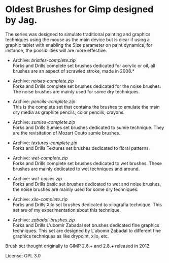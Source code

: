 # Oldest Brushes for Gimp designed by Jag.
The series was designed to simulate traditional painting and graphics techniques using the mouse as the main device but is clear if using a graphic tablet with enabling the Size parameter on paint dynamics, for instance, the possibilities will are more effective.

* Archive: _bristles-complete.zip_ <br />
Forks and Drills complete set brushes dedicated for acrylic or oil, all brushes are an aspect of scrawled stroke, made in 2008.*

* Archive: _noises-complete.zip_ <br />
Forks and Drills complete set brushes dedicated for the noise brushes. The noise brushes are mainly used for some dry techniques.

* Archive: _pencils-complete.zip_ <br />
This is the complete set that contains the brushes to emulate the main dry media as graphite pencils, color pencils, crayons.

* Archive: _sumies-complete.zip_ <br />
Forks and Drills Sumies set brushes dedicated to sumie technique. They are the revisitation of Mozart Couto sumie brushes.

* Archive: _textures-complete.zip_ <br />
Forks and Drills Textures set brushes dedicated to floral patterns.

* Archive: _wet-complete.zip_ <br />
Forks and Drills complete set brushes dedicated to wet brushes. These brushes are mainly dedicated to wet techniques and around.

* Archive: _wet-noises.zip_ <br />
Forks and Drills basic set brushes dedicated to wet and noise brushes, the noise brushes are mainly used for some dry techniques.

* Archive: _xilo-complete.zip_ <br />
Forks and Drills Xilo set brushes dedicated to xilografia technique.
This set are of my experimentation about this technique.

* Archive: _zabadal-brushes.zip_ <br />
Forks and Drills L'ubomir Zabadal set brushes dedicated fine graphics techniques.
This set are designed by L'ubomir Zabadal to different fine graphics techniques as like drypoint, xilo, etc.

Brush set thought originally to GIMP 2.6.+ and 2.8.+ released in 2012

License: GPL 3.0
